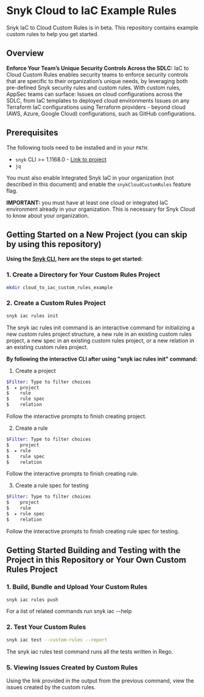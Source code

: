 # Snyk Cloud to IaC Example Rules
Snyk IaC to Cloud Custom Rules is in beta. This repository contains example custom rules to help you get started.

## Overview

**Enforce Your Team’s Unique Security Controls Across the SDLC:**
IaC to Cloud Custom Rules enables security teams to enforce security controls that are specific to their organization’s unique needs, by leveraging both pre-defined Snyk security rules and custom rules. With custom rules, AppSec teams can surface:
Issues on cloud configurations across the SDLC, from IaC templates to deployed cloud environments
Issues on any Terraform IaC configurations using Terraform providers - beyond cloud (AWS, Azure, Google Cloud) configurations, such as GitHub configurations.

## Prerequisites

The following tools need to be installed and in your `PATH`:

* `snyk` CLI >= 1.1168.0 - [Link to project](https://github.com/snyk/cli)
* `jq`

You must also enable Integrated Snyk IaC in your organization (not described in
this document) and enable the `snykCloudCustomRules` feature flag.

**IMPORTANT:** you must have at least one cloud or integrated IaC environment
already in your organization. This is necessary for Snyk Cloud to know about
your organization.

## Getting Started on a New Project (you can skip by using this repository)

**Using the [Snyk CLI]([url](https://docs.snyk.io/snyk-cli)), here are the steps to get started:**

### 1. Create a Directory for Your Custom Rules Project
```sh
mkdir cloud_to_iac_custom_rules_example
```

### 2. Create a Custom Rules Project
```sh
snyk iac rules init
```
The snyk iac rules init command is an interactive command for initializing a new custom rules project structure, a new rule in an existing custom rules project, a new spec in an existing custom rules project, or a new relation in an existing custom rules project.

**By following the interactive CLI after using "snyk iac rules init" command:**

1. Create a project

```sh
$Filter: Type to filter choices
$  ▸ project
$    rule
$    rule spec
$    relation
```

Follow the interactive prompts to finish creating project.

2. Create a rule
```sh
$Filter: Type to filter choices
$    project
$  ▸ rule
$    rule spec
$    relation
```

Follow the interactive prompts to finish creating rule.

3. Create a rule spec for testing
```sh
$Filter: Type to filter choices
$    project
$    rule
$  ▸ rule spec
$    relation
```

Follow the interactive prompts to finish creating rule spec for testing.

## Getting Started Building and Testing with the Project in this Repository or Your Own Custom Rules Project

### 1. Build, Bundle and Upload Your Custom Rules
```sh
snyk iac rules push
```
For a list of related commands run snyk iac --help

### 2. Test Your Custom Rules
```sh
snyk iac test --custom-rules --report
```
The snyk iac rules test command runs all the tests written in Rego.

### 5. Viewing Issues Created by Custom Rules
Using the link provided in the output from the previous command, view the issues created by the custom rules.
